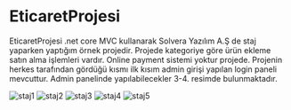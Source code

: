 # EticaretProjesi
EticaretProjesi .net core MVC  kullanarak Solvera Yazılım A.Ş de staj yaparken yaptığım örnek projedir.
Projede kategoriye göre ürün ekleme satın alma işlemleri vardır. Online payment sistemi yoktur projede. Projenin herkes tarafından gördüğü kısmı ilk kısım admin girişi yapılan login paneli mevcuttur. Admin panelinde yapılabilecekler 3-4. resimde bulunmaktadır.

![staj1](https://user-images.githubusercontent.com/46906505/190332285-5320b179-4212-4cee-8648-3c63303dfd21.PNG)
![staj2](https://user-images.githubusercontent.com/46906505/190332316-864585dc-d729-494d-9e8b-52568db723ea.PNG)
![staj3](https://user-images.githubusercontent.com/46906505/190332416-b92d4854-4140-49c6-8de7-3d561ba6638b.PNG)
![staj4](https://user-images.githubusercontent.com/46906505/190332472-d25121eb-db0f-4963-b9bf-37397dcb6f16.PNG)
![staj5](https://user-images.githubusercontent.com/46906505/190332558-8fdfba64-b810-4f62-9e7f-952d7f4bdec9.PNG)
